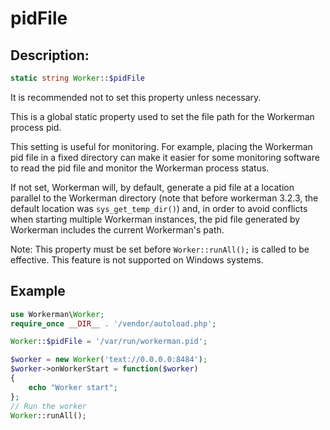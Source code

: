 # pidFile
## Description:
```php
static string Worker::$pidFile
```

It is recommended not to set this property unless necessary.

This is a global static property used to set the file path for the Workerman process pid.

This setting is useful for monitoring. For example, placing the Workerman pid file in a fixed directory can make it easier for some monitoring software to read the pid file and monitor the Workerman process status.

If not set, Workerman will, by default, generate a pid file at a location parallel to the Workerman directory (note that before workerman 3.2.3, the default location was ```sys_get_temp_dir()```) and, in order to avoid conflicts when starting multiple Workerman instances, the pid file generated by Workerman includes the current Workerman's path.

Note: This property must be set before ```Worker::runAll();``` is called to be effective. This feature is not supported on Windows systems.


## Example
```php
use Workerman\Worker;
require_once __DIR__ . '/vendor/autoload.php';

Worker::$pidFile = '/var/run/workerman.pid';

$worker = new Worker('text://0.0.0.0:8484');
$worker->onWorkerStart = function($worker)
{
    echo "Worker start";
};
// Run the worker
Worker::runAll();
```
